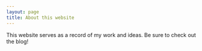 ```yaml
---
layout: page
title: About this website
---
```


This website serves as a record of my work and ideas. Be sure to check out the blog!
